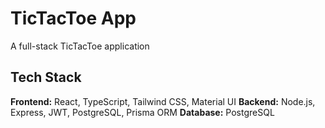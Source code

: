 # TicTacToe App

A full-stack TicTacToe application

## Tech Stack

**Frontend:** React, TypeScript, Tailwind CSS, Material UI
**Backend:** Node.js, Express, JWT, PostgreSQL, Prisma ORM
**Database:** PostgreSQL
